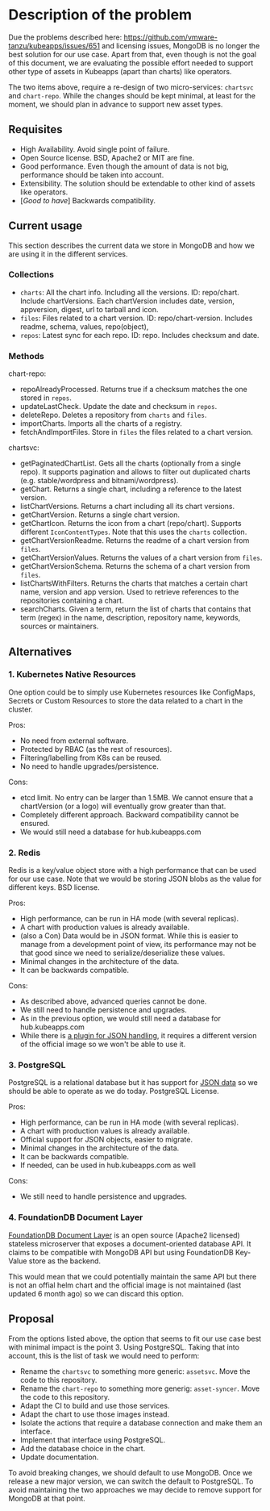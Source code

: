 # Description of the problem

Due the problems described here: <https://github.com/vmware-tanzu/kubeapps/issues/651> and licensing issues, MongoDB is no longer the best solution for our use case. Apart from that, even though is not the goal of this document, we are evaluating the possible effort needed to support other type of assets in Kubeapps (apart than charts) like operators.

The two items above, require a re-design of two micro-services: `chartsvc` and `chart-repo`. While the changes should be kept minimal, at least for the moment, we should plan in advance to support new asset types.

## Requisites

- High Availability. Avoid single point of failure.
- Open Source license. BSD, Apache2 or MIT are fine.
- Good performance. Even though the amount of data is not big, performance should be taken into account.
- Extensibility. The solution should be extendable to other kind of assets like operators.
- [_Good to have_] Backwards compatibility.

## Current usage

This section describes the current data we store in MongoDB and how we are using it in the different services.

### Collections

- `charts`: All the chart info. Including all the versions. ID: repo/chart. Include chartVersions. Each chartVersion includes date, version, appversion, digest, url to tarball and icon.
- `files`: Files related to a chart version. ID: repo/chart-version. Includes readme, schema, values, repo(object),
- `repos`: Latest sync for each repo. ID: repo. Includes checksum and date.

### Methods

chart-repo:

- repoAlreadyProcessed. Returns true if a checksum matches the one stored in `repos`.
- updateLastCheck. Update the date and checksum in `repos`.
- deleteRepo. Deletes a repository from `charts` and `files`.
- importCharts. Imports all the charts of a registry.
- fetchAndImportFiles. Store in `files` the files related to a chart version.

chartsvc:

- getPaginatedChartList. Gets all the charts (optionally from a single repo). It supports pagination and allows to filter out duplicated charts (e.g. stable/wordpress and bitnami/wordpress).
- getChart. Returns a single chart, including a reference to the latest version.
- listChartVersions. Returns a chart including all its chart versions.
- getChartVersion. Returns a single chart version.
- getChartIcon. Returns the icon from a chart (repo/chart). Supports different `IconContentTypes`. Note that this uses the `charts` collection.
- getChartVersionReadme. Returns the readme of a chart version from `files`.
- getChartVersionValues. Returns the values of a chart version from `files`.
- getChartVersionSchema. Returns the schema of a chart version from `files`.
- listChartsWithFilters. Returns the charts that matches a certain chart name, version and app version. Used to retrieve references to the repositories containing a chart.
- searchCharts. Given a term, return the list of charts that contains that term (regex) in the name, description, repository name, keywords, sources or maintainers.

## Alternatives

### 1. Kubernetes Native Resources

One option could be to simply use Kubernetes resources like ConfigMaps, Secrets or Custom Resources to store the data related to a chart in the cluster.

Pros:

- No need from external software.
- Protected by RBAC (as the rest of resources).
- Filtering/labelling from K8s can be reused.
- No need to handle upgrades/persistence.

Cons:

- etcd limit. No entry can be larger than 1.5MB. We cannot ensure that a chartVersion (or a logo) will eventually grow greater than that.
- Completely different approach. Backward compatibility cannot be ensured.
- We would still need a database for hub.kubeapps.com

### 2. Redis

Redis is a key/value object store with a high performance that can be used for our use case. Note that we would be storing JSON blobs as the value for different keys. BSD license.

Pros:

- High performance, can be run in HA mode (with several replicas).
- A chart with production values is already available.
- (also a Con) Data would be in JSON format. While this is easier to manage from a development point of view, its performance may not be that good since we need to serialize/deserialize these values.
- Minimal changes in the architecture of the data.
- It can be backwards compatible.

Cons:

- As described above, advanced queries cannot be done.
- We still need to handle persistence and upgrades.
- As in the previous option, we would still need a database for hub.kubeapps.com
- While there is [a plugin for JSON handling](https://redislabs.com/blog/redis-as-a-json-store/), it requires a different version of the official image so we won't be able to use it.

### 3. PostgreSQL

PostgreSQL is a relational database but it has support for [JSON data](https://www.postgresql.org/docs/current/functions-json.html) so we should be able to operate as we do today. PostgreSQL License.

Pros:

- High performance, can be run in HA mode (with several replicas).
- A chart with production values is already available.
- Official support for JSON objects, easier to migrate.
- Minimal changes in the architecture of the data.
- It can be backwards compatible.
- If needed, can be used in hub.kubeapps.com as well

Cons:

- We still need to handle persistence and upgrades.

### 4. FoundationDB Document Layer

[FoundationDB Document Layer](https://github.com/FoundationDB/fdb-document-layer) is an open source (Apache2 licensed) stateless microserver that exposes a document-oriented database API. It claims to be compatible with MongoDB API but using FoundationDB Key-Value store as the backend.

This would mean that we could potentially maintain the same API but there is not an offial helm chart and the official image is not maintained (last updated 6 month ago) so we can discard this option.

## Proposal

From the options listed above, the option that seems to fit our use case best with minimal impact is the point 3. Using PostgreSQL. Taking that into account, this is the list of task we would need to perform:

- Rename the `chartsvc` to something more generic: `assetsvc`. Move the code to this repository.
- Rename the `chart-repo` to something more generig: `asset-syncer`. Move the code to this repository.
- Adapt the CI to build and use those services.
- Adapt the chart to use those images instead.
- Isolate the actions that require a database connection and make them an interface.
- Implement that interface using PostgreSQL.
- Add the database choice in the chart.
- Update documentation.

To avoid breaking changes, we should default to use MongoDB. Once we release a new major version, we can switch the default to PostgreSQL. To avoid maintaining the two approaches we may decide to remove support for MongoDB at that point.
